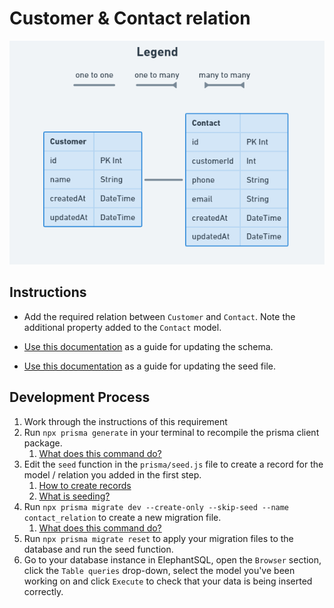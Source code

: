 # Customer & Contact relation

![](../assets/CustomerContact_Relation.PNG)

## Instructions

- Add the required relation between `Customer` and `Contact`. Note the additional property added to the `Contact` model.

- [Use this documentation](https://www.prisma.io/docs/concepts/components/prisma-schema/relations/one-to-one-relations) as a guide for updating the schema.
- [Use this documentation](https://www.prisma.io/docs/concepts/components/prisma-client/relation-queries#nested-writes) as a guide for updating the seed file.

## Development Process

1. Work through the instructions of this requirement
2. Run `npx prisma generate` in your terminal to recompile the prisma client package.
    1. [What does this command do?](../resources/prisma-generate.md)
3. Edit the `seed` function in the `prisma/seed.js` file to create a record for the model / relation you added in the first step.
    1. [How to create records](https://www.prisma.io/docs/concepts/components/prisma-client/crud#create-a-single-record)
    2. [What is seeding?](../resources/db-seeding.md)
4. Run `npx prisma migrate dev --create-only --skip-seed --name contact_relation` to create a new migration file.
    1. [What does this command do?](../resources/db-migrations.md)
5. Run `npx prisma migrate reset` to apply your migration files to the database and run the seed function.
6. Go to your database instance in ElephantSQL, open the `Browser` section, click the `Table queries` drop-down, select the model you've been working on and click `Execute` to check that your data is being inserted correctly.